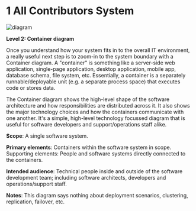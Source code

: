 # 1 All Contributors System

![diagram](https://www.plantuml.com/plantuml/svg/0/hLTBRnit4BuRy7zWVRA1o0kaxIMNn9MDH87Y6F4ZC8h2e7OfYHQNPFcGeXRzx_s6NAqUNbazzEAbTcQ-UV2RcVK77xWBiLR7Hpz9NQfO2JODmVftHU7uudmYmpIEeXUkD3e87SvBKnUySfBhkOes5lrVUZUAwt3_PLWe7eGFUFNKXpQNMhXpcy4hCSPFTddryFO_E0ZHmiVFXILa0FGafBqnD7hUEWalHSrz4AwenFpj6lxBnTt_YbuZ8QIwMHtAeD2c4iz-bTkMQ1fgzMkdv9dFkI-TjA5Jd6DjHCT7mul7h_TtJzy7Tv-UXbSVhwulJy_eVP112VPxMs1sAVd4yVeFTg4KezTEZc8mpfFsZN3Uw5DKoRzX9xiQB0XUdv20bSO9Lejw14GpVe5rVdBMWb4vONEFHxQb5sHaecFUZCE20yilKS4wsHqVtQOVJrS_mcdfpAAI6eRzV2AClZAnwesu5nLJfkHA_iM3D9hLNFE9g75pG5QHtYN83S39500VPVWKHmaALyC-6H-adZ2kA_RGlwNtkRmxjbe49STBYA_pQJUOQGC4geInSJN37uQU2R9adfZoXYt4Y75hVNA6Iio5Ky9xDewwf7ZzRi1GA8M2euTqQ5tkT_8wT4k5N5yL9I4ExmS9USZk1omOesOo9E1h5EZykTDqojMCREX9ndV2rL9pXM0SLS67fK9BTrYQsZfJIo_I3Qn-4CRry8PPNivmZHs6KlyPfKjy6ZJ7V8bAYPGYyGheDKuI7Umutiu5wmy7NHaeMLSHzaDw8ad2-Z9aO_I7M1Wtsop0Isjq8mLotLUh8C3enCY9PwSB40YihaT6-RCEusL9jd347gaHDhk7q6vo3LYOyi0c8k1IqMF8Bam5CWHfdPXBiK2FlKaP2qeNP-bz58a1DzzOwGHFdJj6XTcI71atuNhLBqZF2MiwIeCh6Pb0WQJ3ITiqxCBQTOKwBCCyUAiasTuztB5REfFv9G_e4JGclK2iT4661GVBOeuMhb981Qq4a3Tq57p9tOJcqYCzCri73EUO6jvoHuE5CfyAPO6H6J4HiASgRCsMtqpK5NVBKrvsJBgJC_RtyH5ZhN-eKGjUz7j3mLqQGYjU46UY2h9NAevcKtma54jdEPQPdtd-a_yjI6i9qjeTjARE4FUmEET2i-O2kc5AbHjui0C3llJAZPmGdzoFekGeDSB8eIWxIDy4htonIAiENDDZEOak4uYg7Mr5Ynp3ryqgiz1O4pzIlEiDjklDMq5blyK3HIeJ5bbyllrwdNifQVh4Tb6RPybc0dFNBxNHopfFE706X4eHFcFHxFh0eALf2EdtV4eaD6NqFBheLx-8Ewt_j8q9w1-YoZUXyhqtGp8stlgVRvcihN4fBsWz3RFUQfxiLSngpU0ueDNKo57nNr7RQBVzW7cXPmxNA0-LQ4UMoDWjomphbcNUTCkQ3Bg5xLh3h9PDTwwbwylRjKw1RYsGL-f8kcdXAuck9puPqWJwr9YPtzBBcHm0QySYP2fzQEnd1EctMT8wbYMsmoXrr_ltAzXKt4C4QxIQXLi9AtJbMURi7kMDLNa0zb3YIIdlgmDAgm5zAC3aCRDnFs9IEjm4-VCoqnSJ8xXOXiqnskn6p-QIi-RTrJnTt1P29lagd0kzn1ZBdpFRUcjcpYKElcXZmvXPttwhjlw0JLiS-qvxbGPEtiffx65G5e-qLrxQhxyvwUCI1Cf5NHEerTojLLOvFlg0ky1_2Vy2)

**Level 2: Container diagram**

Once you understand how your system fits in to the overall IT environment, a really useful next step is to zoom-in to the system boundary with a Container diagram. A "container" is something like a server-side web application, single-page application, desktop application, mobile app, database schema, file system, etc. Essentially, a container is a separately runnable/deployable unit (e.g. a separate process space) that executes code or stores data.

The Container diagram shows the high-level shape of the software architecture and how responsibilities are distributed across it. It also shows the major technology choices and how the containers communicate with one another. It's a simple, high-level technology focussed diagram that is useful for software developers and support/operations staff alike.

**Scope**: A single software system.

**Primary elements**: Containers within the software system in scope.
Supporting elements: People and software systems directly connected to the containers.

**Intended audience**: Technical people inside and outside of the software development team; including software architects, developers and operations/support staff.

**Notes**: This diagram says nothing about deployment scenarios, clustering, replication, failover, etc.